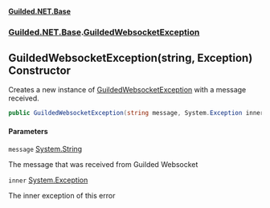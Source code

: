 
#### [Guilded.NET.Base](Guilded_NET_Base 'Guilded.NET.Base')
### [Guilded.NET.Base](Guilded_NET_Base#Guilded_NET_Base 'Guilded.NET.Base').[GuildedWebsocketException](GuildedWebsocketException 'Guilded.NET.Base.GuildedWebsocketException')
## GuildedWebsocketException(string, Exception) Constructor

Creates a new instance of [GuildedWebsocketException](GuildedWebsocketException 'Guilded.NET.Base.GuildedWebsocketException') with a message received.
```csharp
public GuildedWebsocketException(string message, System.Exception inner);
```

#### Parameters

<a name='Guilded_NET_Base_GuildedWebsocketException_GuildedWebsocketException(string_System_Exception)_message'></a>
`message` [System.String](https://docs.microsoft.com/en-us/dotnet/api/System.String 'System.String')

The message that was received from Guilded Websocket

<a name='Guilded_NET_Base_GuildedWebsocketException_GuildedWebsocketException(string_System_Exception)_inner'></a>
`inner` [System.Exception](https://docs.microsoft.com/en-us/dotnet/api/System.Exception 'System.Exception')

The inner exception of this error